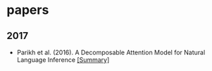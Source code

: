 # papers

## 2017

- Parikh et al. (2016). A Decomposable Attention Model for Natural Language Inference [[Summary]](https://github.com/bastings/nlp-dl-paper-notes/blob/master/notes/a-decomposable-attention-model-for-nli.md)

